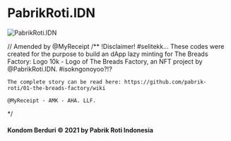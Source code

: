 # PabrikRoti.IDN

![PabrikRoti.IDN](https://camo.githubusercontent.com/c53be14c2ef4bcc3162821af8b7dfedfa7564cce7c602ff99e0f61bb6ffb2952/68747470733a2f2f6c68332e676f6f676c6575736572636f6e74656e742e636f6d2f42766a4b48686379656f544e655872565839674478765a43765a596f444d50535335356c74686b5a6457365775786e572d416a75784a6f75654d486e57577646526c742d69446642784e665170314f795f41355a6b4d5a474234636178456b5348476a4963773d7330)

// Amended by @MyReceipt
/**
    !Disclaimer!
    #selitekk... These codes were created for the purpose to build an dApp lazy minting for The Breads Factory: Logo 10k - Logo of The Breads Factory, an NFT project by @PabrikRoti.IDN. #isokngonoyoo?!?
    
    The complete story can be read here: https://github.com/pabrik-roti/01-the-breads-factory/wiki

    @MyReceipt - AMK - AHA. LLF.
*/

#### Kondom Berduri © 2021 by Pabrik Roti Indonesia
